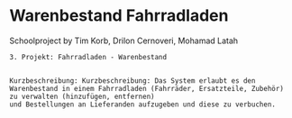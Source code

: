 # Warenbestand Fahrradladen
Schoolproject by Tim Korb, Drilon Cernoveri, Mohamad Latah


    3. Projekt: Fahrradladen - Warenbestand


    Kurzbeschreibung: Kurzbeschreibung: Das System erlaubt es den Warenbestand in einem Fahrradladen (Fahrräder, Ersatzteile, Zubehör) zu verwalten (hinzufügen, entfernen)
    und Bestellungen an Lieferanden aufzugeben und diese zu verbuchen.
